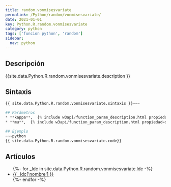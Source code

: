 ```yaml
---
title: random.vonmisesvariate
permalink: /Python/random/vonmisesvariate/
date: 2021-01-01
key: Python.R.random.vonmisesvariate
category: python
tags: ['funcion python', 'random']
sidebar: 
  nav: python
---
```


## Descripción
{{site.data.Python.R.random.vonmisesvariate.description }}

## Sintaxis
~~~python
{{ site.data.Python.R.random.vonmisesvariate.sintaxis }}~~~

## Parámetros
* **kappa**,  {% include w3api/function_param_description.html propiedad=site.data.Python.R.random.vonmisesvariate valor="kappa" %}
* **mu**,  {% include w3api/function_param_description.html propiedad=site.data.Python.R.random.vonmisesvariate valor="mu" %}

## Ejemplo
~~~python
{{ site.data.Python.R.random.vonmisesvariate.code}}
~~~

## Artículos
<ul>
{%- for _ldc in site.data.Python.R.random.vonmisesvariate.ldc -%}
   <li>
       <a href="{{_ldc['url'] }}">{{ _ldc['nombre'] }}</a>
   </li>
{%- endfor -%}
</ul>
